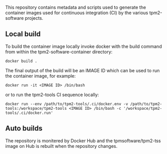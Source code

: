 This repository contains metadata and scripts used to generate the container
images used for continuous integration (CI) by the various tpm2-software
projects.

## Local build

To build the container image locally invoke docker with the build command from within the tpm2-software-container directory:

```
docker build .
```

The final output of the build will be an IMAGE ID which can be used to run the container image, for example:

```
docker run -it <IMAGE ID> /bin/bash
```

or to run the tpm2-tools CI sequence locally:

```
docker run --env /path/to/tpm2-tools/.ci/docker.env -v /path/to/tpm2-tools:/workspace/tpm2-tools <IMAGE ID> /bin/bash -c '/workspace/tpm2-tools/.ci/docker.run'
```

## Auto builds

The repository is monitered by Docker Hub and the tpmsoftware/tpm2-tss image on
Hub is rebuilt when the repository changes.
